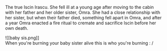 The true Iscin Irascu. She fell ill at a young age after moving to the cabin with her father and her older sister, Omra. She had a close relationship with her sister, but when their father died, something fell apart in Omra, and after a year Omra enacted a fire ritual to cremate and sacrifice Iscin before her own death. 

![[baby sis.png]]
<br>When you're burning your baby sister alive this is who you're burning : /